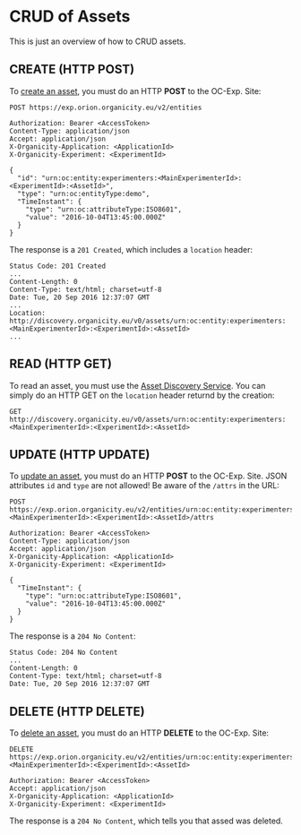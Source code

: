 # CRUD of Assets

This is just an overview of how to CRUD assets.

## CREATE (HTTP POST)

To [create an asset](/HowToPushAnAsset), you must do an HTTP **POST** to the OC-Exp. Site:

```shell
POST https://exp.orion.organicity.eu/v2/entities

Authorization: Bearer <AccessToken>
Content-Type: application/json
Accept: application/json
X-Organicity-Application: <ApplicationId>
X-Organicity-Experiment: <ExperimentId>

{
  "id": "urn:oc:entity:experimenters:<MainExperimenterId>:<ExperimentId>:<AssetId>",
  "type": "urn:oc:entityType:demo",
  "TimeInstant": {
    "type": "urn:oc:attributeType:ISO8601",
    "value": "2016-10-04T13:45:00.000Z"
  }
}
```

The response is a `201 Created`, which includes a `location` header:

```shell
Status Code: 201 Created
...
Content-Length: 0
Content-Type: text/html; charset=utf-8
Date: Tue, 20 Sep 2016 12:37:07 GMT
...
Location: http://discovery.organicity.eu/v0/assets/urn:oc:entity:experimenters:<MainExperimenterId>:<ExperimentId>:<AssetId>
...
```

## READ (HTTP GET)

To read an asset, you must use the [Asset Discovery Service](https://organicityeu.github.io/api/AssetDiscovery.html).
You can simply do an HTTP GET on the `location` header returnd by the creation:

```shell
GET http://discovery.organicity.eu/v0/assets/urn:oc:entity:experimenters:<MainExperimenterId>:<ExperimentId>:<AssetId>
```

## UPDATE (HTTP UPDATE)

To [update an asset](/HowToUpdateDeteleAnAsset#update-an-asset), you must do an HTTP **POST** to the OC-Exp. Site.
JSON attributes `id` and `type` are not allowed! Be aware of the `/attrs` in the URL:

```shell
POST https://exp.orion.organicity.eu/v2/entities/urn:oc:entity:experimenters:<MainExperimenterId>:<ExperimentId>:<AssetId>/attrs

Authorization: Bearer <AccessToken>
Content-Type: application/json
Accept: application/json
X-Organicity-Application: <ApplicationId>
X-Organicity-Experiment: <ExperimentId>

{
  "TimeInstant": {
    "type": "urn:oc:attributeType:ISO8601",
    "value": "2016-10-04T13:45:00.000Z"
  }
}
```

The response is a `204 No Content`:

```shell
Status Code: 204 No Content
...
Content-Length: 0
Content-Type: text/html; charset=utf-8
Date: Tue, 20 Sep 2016 12:37:07 GMT
```

## DELETE (HTTP DELETE)

To [delete an asset](/HowToUpdateDeteleAnAsset#delete-an-asset), you must do an HTTP **DELETE** to the OC-Exp. Site:

```shell
DELETE  https://exp.orion.organicity.eu/v2/entities/urn:oc:entity:experimenters:<MainExperimenterId>:<ExperimentId>:<AssetId>

Authorization: Bearer <AccessToken>
Accept: application/json
X-Organicity-Application: <ApplicationId>
X-Organicity-Experiment: <ExperimentId>
```

The response is a `204 No Content`, which tells you that assed was deleted.
